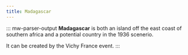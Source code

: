 ```yaml
---
title: Madagascar
---
```

::: mw-parser-output
**Madagascar** is both an island off the east coast of southern africa
and a potential country in the 1936 scenerio.

It can be created by the Vichy France event.
:::
